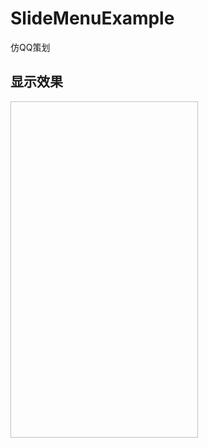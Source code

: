 # SlideMenuExample
仿QQ策划

## 显示效果
<img scr = "https://github.com/GongChengKuangShi/SlideMenuExample/tree/master/GIF/1.gif" width=300 height=538 />


